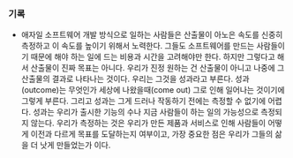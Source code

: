 ### 기록

- 애자일 소프트웨어 개발 방식으로 일하는 사람들은 산출물이 아노은 속도를 신중히 측정하고 이 속도를 높이기 위해서 노력한다. 그들도 소프트웨어를 만드는 사람들이기 때문에 해야 하는 일에 드는 비용과 시간을 고려해야만 한다.
  하지만 그렇다고 해서 산출물이 진짜 목표는 아니다. 우리가 진정 원하는 건 산출물이 아니고 나중에 그 산출물의 결과로 나타나는 것이다. 우리는 그것을 성과라고 부른다. 성과(outcome)는 무엇인가 세상에 나왔을때(come out) 그로 인해 일어나는 것이기에 그렇게 부른다.
  그리고 성과는 그게 드러나 작동하기 전에는 측정할 수 없기에 어렵다. 성과는 우리가 출시한 기능의 수나 지금 사람들이 하는 일의 가능성으로 측정되지 않는다. 우리가 측정하는 것은 우리가 만든 제품과 서비스로 인해 사람들이 어떻게 이전과 다르게 목표를 도달하는지 여부이고, 가장 중요한 점은 우리가 그들의 삶을 더 낫게 만들었는가 이다.

